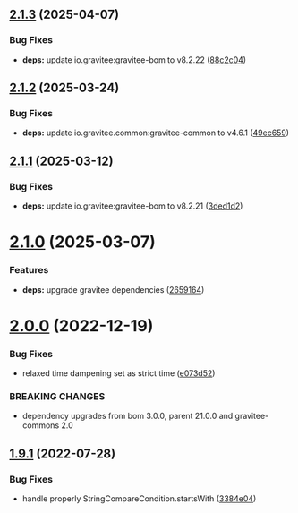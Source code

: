 ## [2.1.3](https://github.com/gravitee-io/gravitee-alert-api/compare/2.1.2...2.1.3) (2025-04-07)


### Bug Fixes

* **deps:** update io.gravitee:gravitee-bom to v8.2.22 ([88c2c04](https://github.com/gravitee-io/gravitee-alert-api/commit/88c2c045baa7cbae4dc77051e0eac8121854a12c))

## [2.1.2](https://github.com/gravitee-io/gravitee-alert-api/compare/2.1.1...2.1.2) (2025-03-24)


### Bug Fixes

* **deps:** update io.gravitee.common:gravitee-common to v4.6.1 ([49ec659](https://github.com/gravitee-io/gravitee-alert-api/commit/49ec6591a0be3974f03bc1646ba65011e5c10415))

## [2.1.1](https://github.com/gravitee-io/gravitee-alert-api/compare/2.1.0...2.1.1) (2025-03-12)


### Bug Fixes

* **deps:** update io.gravitee:gravitee-bom to v8.2.21 ([3ded1d2](https://github.com/gravitee-io/gravitee-alert-api/commit/3ded1d281c24157050f5a6b658b7219d5e02d586))

# [2.1.0](https://github.com/gravitee-io/gravitee-alert-api/compare/2.0.0...2.1.0) (2025-03-07)


### Features

* **deps:** upgrade gravitee dependencies ([2659164](https://github.com/gravitee-io/gravitee-alert-api/commit/2659164852c761ccd9e1502fcd25c2f33794cc03))

# [2.0.0](https://github.com/gravitee-io/gravitee-alert-api/compare/1.9.1...2.0.0) (2022-12-19)


### Bug Fixes

* relaxed time dampening set as strict time ([e073d52](https://github.com/gravitee-io/gravitee-alert-api/commit/e073d529dfd0869aa94bdd37d384ba8203e6bc53))


### BREAKING CHANGES

* dependency upgrades from bom 3.0.0, parent 21.0.0 and gravitee-commons 2.0

## [1.9.1](https://github.com/gravitee-io/gravitee-alert-api/compare/1.9.0...1.9.1) (2022-07-28)


### Bug Fixes

* handle properly StringCompareCondition.startsWith ([3384e04](https://github.com/gravitee-io/gravitee-alert-api/commit/3384e048fc01dabfdf02f9796eb937c23ff32c79))
